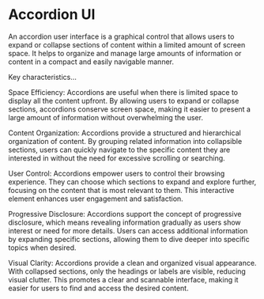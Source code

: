 # Accordion UI

An accordion user interface is a graphical control that allows users to expand or collapse sections of content within a limited amount of screen space. It helps to organize and manage large amounts of information or content in a compact and easily navigable manner.

Key characteristics…

Space Efficiency: Accordions are useful when there is limited space to display all the content upfront. By allowing users to expand or collapse sections, accordions conserve screen space, making it easier to present a large amount of information without overwhelming the user.

Content Organization: Accordions provide a structured and hierarchical organization of content. By grouping related information into collapsible sections, users can quickly navigate to the specific content they are interested in without the need for excessive scrolling or searching.

User Control: Accordions empower users to control their browsing experience. They can choose which sections to expand and explore further, focusing on the content that is most relevant to them. This interactive element enhances user engagement and satisfaction.

Progressive Disclosure: Accordions support the concept of progressive disclosure, which means revealing information gradually as users show interest or need for more details. Users can access additional information by expanding specific sections, allowing them to dive deeper into specific topics when desired.

Visual Clarity: Accordions provide a clean and organized visual appearance. With collapsed sections, only the headings or labels are visible, reducing visual clutter. This promotes a clear and scannable interface, making it easier for users to find and access the desired content.

